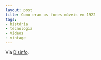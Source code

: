 ```yaml
---
layout: post
title: Como eram os fones móveis em 1922
tags:
- história
- tecnologia
- Vídeos
- vintage
---
```


Via [Disinfo](http://www.disinfo.com/2011/10/the-worlds-first-mobile-phone-music-player-in-1922/?utm_source=feedburner&utm_medium=feed&utm_campaign=Feed%3A+disinfo%2FoMPh+%28Disinformation%29).
